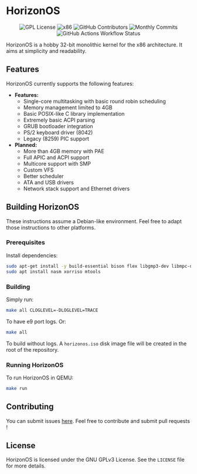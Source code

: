 # HorizonOS

<div align="center">
   
   ![GPL License](https://img.shields.io/badge/license-GPL-yellow.svg) 
   ![x86](https://img.shields.io/badge/arch-x86-informational) 
   ![GitHub Contributors](https://img.shields.io/github/contributors/EtienneMaire37/HorizonOS-v5?color=blue)
   ![Monthly Commits](https://img.shields.io/github/commit-activity/m/EtienneMaire37/HorizonOS-v5?color=orange)
   ![GitHub Actions Workflow Status](https://img.shields.io/github/actions/workflow/status/EtienneMaire37/HorizonOS-v5/.github%2Fworkflows%2Fmakefile.yml)
</div>

HorizonOS is a hobby 32-bit monolithic kernel for the x86 architecture. It aims at simplicity and readability.

## Features

HorizonOS currently supports the following features:

* **Features:**
    * Single-core multitasking with basic round robin scheduling
    * Memory management limited to 4GB
    * Basic POSIX-like C library implementation
    * Extremely basic ACPI parsing 
    * GRUB bootloader integration
    * PS/2 keyboard driver (8042)
    * Legacy (8259) PIC support
* **Planned:**
    * More than 4GB memory with PAE
    * Full APIC and ACPI support 
    * Multicore support with SMP
    * Custom VFS
    * Better scheduler
    * ATA and USB drivers
    * Network stack support and Ethernet drivers

## Building HorizonOS

These instructions assume a Debian-like environment. Feel free to adapt those instructions to other platforms.

### Prerequisites

Install dependencies:
```bash
sudo apt-get install -y build-essential bison flex libgmp3-dev libmpc-dev libmpfr-dev texinfo
sudo apt install nasm xorriso mtools
```

### Building

Simply run: 
```bash
make all CLOGLEVEL=-DLOGLEVEL=TRACE
```
To have e9 port logs. Or:
```bash
make all
```
To build without logs.
A `horizonos.iso` disk image file will be created in the root of the repository.

### Running HorizonOS

To run HorizonOS in QEMU:
```bash
make run
```

## Contributing

You can submit issues [here](https://github.com/EtienneMaire37/HorizonOS-v5/issues).
Feel free to contribute and submit pull requests !

## License

HorizonOS is licensed under the GNU GPLv3 License. See the `LICENSE` file for more details.
